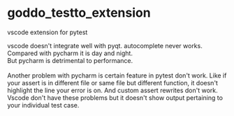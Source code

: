 # goddo_testto_extension
vscode extension for pytest

vscode doesn't integrate well with pyqt.  autocomplete never works.  Compared with pycharm it is day and night. <br />
But pycharm is detrimental to performance. <br />
<br />
Another problem with pycharm is certain feature in pytest don't work.  Like if your assert is in different file or same file but different function, it doesn't highlight the line your error is on.  And custom assert rewrites don't work. <br />
Vscode don't have these problems but it doesn't show output pertaining to your individual test case.
